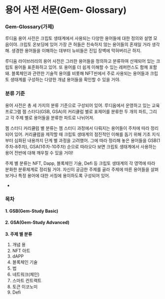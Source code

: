 # 용어 사전 서문(Gem- Glossary)

### Gem-Glossary(가제)

&#x20;루디움 용어 사전은 크립토 생태계에서 사용되는 다양한 용어들에 대한 정의와 설명 모음이야. 크립토 온보딩에 있어 가장 큰 허들은 친숙하지 않는 용어들의 혼재일 거라 생각해. 생경한 용어들을 이해하는 데부터 뉴비들은 진입 장벽에 막혀버리곤 하지.&#x20;

&#x20;루디움 라이브러리의 용어 사전은 그러한 용어들을 정의하고 분류하여 산재되어 있는 크립토 용어들 표준화하고 있어. 또 용어를 더 쉽게 이해할 수 있는 레퍼런스도 함께 포함돼. 블록체인과 관련한 기술적 용어를 비롯해 NFT씬에서 주로 사용되는 용어들과 크립토 생태계를 구성하는 다양한 개념 용어들을 확인할 수 있을 거야.

### **분류 기준**

용어 사전은 총 세 가지의 분류 기준으로 구성되어 있어. 루디움에서 운영하고 있는 교육 프로그램 젬 스터디(GSB, GSA)의 커리큘럼 별로 표제어를 분류한 두 개의 파트, 그리고 각 주제 별로 용어들을 분류한 파트로 나뉘어져.

젬 스터디 커리큘럼 별 분류는 젬 스터디 과정에서 다뤄지는 용어들이 주차에 따라 정리되어 있어. 커리큘럼을 제작할 때 크립토 생태계의 점진적인 이해를 돕기 위해 기초 지식부터 심화된 내용까지 단계 별 과정을 고려했어. 그에 따라 정리해 놓은 용어들을 GSB(1주차-8주차), GSA(1주차-10주차) 순으로 따라오다 보면 크립토 생태계에서 사용하는 용어 전반에 대해 깨우칠 수 있을 거야!

주제 별 분류는 NFT, Dapp, 블록체인 기술, Defi 등 크립토 생태계의 각 영역에 따라 분화한 분류체계로 정리될 거야. 자신이 궁금한 주제를 골라 주제에 따른 용어들을 살펴보거나 특정 용어에 대한 서칭에 용이하도록 구성되어 있어.

*

### 목차

#### 1. GSB(Gem-Study Basic)



#### 2. GSA(Gem-Study Advanced)



**3. 주제 별 분류**

1. 개념 용
2. NFT 아트
3. dAPP
4. 블록체인 기술
5. 법
6. 네트워크(체인)
7. 스마트 컨트랙트
8. 토큰 이코노미
9. Defi
